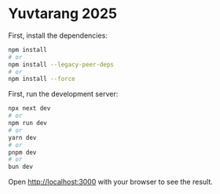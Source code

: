 # Yuvtarang 2025

First, install the dependencies:

```bash
npm install
# or
npm install --legacy-peer-deps
# or
npm install --force
```

First, run the development server:

```bash
npx next dev
# or
npm run dev
# or
yarn dev
# or
pnpm dev
# or
bun dev
```

Open [http://localhost:3000](http://localhost:3000) with your browser to see the result.
